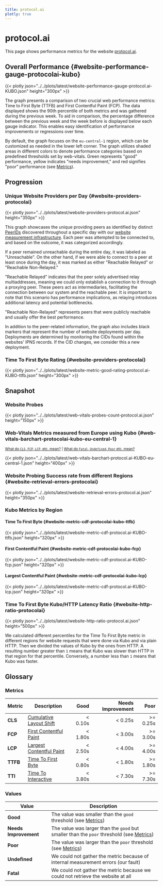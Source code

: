 ```yaml
---
title: protocol.ai
plotly: true
---
```


# protocol.ai

This page shows performance metrics for the website [protocol.ai](https://protocol.ai).

## Overall Performance {#website-performance-gauge-protocolai-kubo}

{{< plotly json="../../plots/latest/website-performance-gauge-protocol.ai-KUBO.json" height="300px" >}}

The graph presents a comparison of two crucial web performance metrics: Time to First Byte (TTFB) and First Contentful Paint (FCP).
The data displayed shows the 90th percentile of both metrics and was gathered during the previous week.
To aid in comparison, the percentage difference between the previous week and the week before is displayed below each gauge indicator. This enables easy identification of performance improvements or regressions over time.

By default, the graph focuses on the `eu-central-1` region, which can be customized as needed in the lower left corner.
The graph utilizes shaded areas in different colors to denote performance categories based on predefined thresholds set by web-vitals. Green represents "good" performance, yellow indicates "needs improvement," and red signifies "poor" performance (see [Metrics](#metrics)).

## Progression

### Unique Website Providers per Day {#website-providers-protocolai}

{{< plotly json="../../plots/latest/website-providers-protocol.ai.json" height="350px" >}}

This graph showcases the unique providing peers as identified by distinct [PeerIDs](https://docs.libp2p.io/concepts/fundamentals/peers/#peer-id) discovered throughout a specific day with our [website measurement infrastructure](/tools/tiros).
Each peer was attempted to be connected to, and based on the outcome, it was categorized accordingly.

If a peer remained unreachable during the entire day, it was labeled as "Unreachable".
On the other hand, if we were able to connect to a peer at least once during the day,
it was marked as either "Reachable Relayed" or "Reachable Non-Relayed."

"Reachable Relayed" indicates that the peer solely advertised relay multiaddresses, meaning we could only establish a connection to it through a proxying peer. These peers act as intermediaries, facilitating the connection between our system and the reachable peer.
It is important to note that this scenario has performance implications, as relaying introduces additional latency and potential bottlenecks.

"Reachable Non-Relayed" represents peers that were publicly reachable and usually offer the best performance.

In addition to the peer-related information, the graph also includes black markers that represent the number of website deployments per day.
Deployments are determined by monitoring the CIDs found within the websites' IPNS records. If the CID changes, we consider this a new deployment. 



### Time To First Byte Rating {#website-providers-protocolai}

{{< plotly json="../../plots/latest/website-metric-good-rating-protocol.ai-KUBO-ttfb.json" height="300px" >}}

## Snapshot

### Website Probes

{{< plotly json="../../plots/latest/web-vitals-probes-count-protocol.ai.json" height="150px" >}}

### Web-Vitals Metrics measured from Europe using Kubo {#web-vitals-barchart-protocolai-kubo-eu-central-1}

<small>[What do `CLS`, `FCP`, `LCP`, etc. mean?](#metrics) | [What do `Fatal`, `Undefined`, `Poor` etc. mean?](#values)</small>

{{< plotly json="../../plots/latest/web-vitals-barchart-protocol.ai-KUBO-eu-central-1.json" height="400px" >}}

### Website Probing Success rate from different Regions {#website-retrieval-errors-protocolai}

{{< plotly json="../../plots/latest/website-retrieval-errors-protocol.ai.json" height="350px" >}}

### Kubo Metrics by Region

#### Time To First Byte {#website-metric-cdf-protocolai-kubo-ttfb}

{{< plotly json="../../plots/latest/website-metric-cdf-protocol.ai-KUBO-ttfb.json" height="320px" >}}

#### First Contentful Paint {#website-metric-cdf-protocolai-kubo-fcp}

{{< plotly json="../../plots/latest/website-metric-cdf-protocol.ai-KUBO-fcp.json" height="320px" >}}

#### Largest Contentful Paint {#website-metric-cdf-protocolai-kubo-lcp}

{{< plotly json="../../plots/latest/website-metric-cdf-protocol.ai-KUBO-lcp.json" height="320px" >}}

### Time To First Byte Kubo/HTTP Latency Ratio {#website-http-ratio-protocolai}

{{< plotly json="../../plots/latest/website-http-ratio-protocol.ai.json" height="500px" >}}

We calculated different percentiles for the Time To First Byte metric in different regions for website requests that were done via Kubo and via plain HTTP.
Then we divided the values of Kubo by the ones from HTTP. A resulting number greater than `1` means that Kubo was slower than HTTP in that region for that percentile.
Conversely, a number less than `1` means that Kubo was faster.

## Glossary

### Metrics

| Metric   | Description                                                                                 |    Good | Needs Improvement |     Poor |
|----------|---------------------------------------------------------------------------------------------|--------:|------------------:|---------:|
| **CLS**  | [Cumulative Layout Shift](https://web.dev/cls/)                                             | < 0.10s |           < 0.25s | >= 0.25s |
| **FCP**  | [First Contentful Paint](https://web.dev/fcp/)                                              | < 1.80s |           < 3.00s | >= 3.00s |
| **LCP**  | [Largest Contentful Paint](https://web.dev/lcp/)                                            | < 2.50s |           < 4.00s | >= 4.00s |
| **TTFB** | [Time To First Byte](https://web.dev/ttfb/)                                                 | < 0.80s |           < 1.80s | >= 1.80s |
| **TTI**  | [Time To Interactive](https://developer.chrome.com/docs/lighthouse/performance/interactive) | < 3.80s |           < 7.30s | >= 7.30s |

### Values

| Value                 | Description                                                                                          |
|-----------------------|------------------------------------------------------------------------------------------------------|
| **Good**              | The value was smaller than the `good` threshold (see [Metrics](#metrics))                            |
| **Needs Improvement** | The value was larger than the `good` but smaller than the `poor` threshold (see [Metrics](#metrics)) |
| **Poor**              | The value was larger than the `poor` threshold (see [Metrics](#metrics))                             |
| **Undefined**         | We could not gather the metric because of internal measurement errors (our fault)                    |
| **Fatal**             | We could not gather the metric because we could not retrieve the website at all                      |
